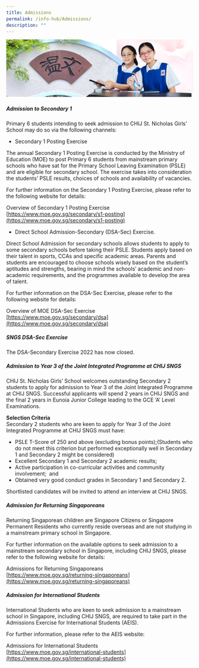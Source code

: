 ```yaml
---
title: Admissions
permalink: /info-hub/Admissions/
description: ""
---
```

![](/images/01%20Banner%20Photos/06%20subpage%20infohub.jpg)

##### **Admission to Secondary 1** 

Primary 6 students intending to seek admission to CHIJ St. Nicholas Girls’ School may do so via the following channels: 

* Secondary 1 Posting Exercise

The annual Secondary 1 Posting Exercise is conducted by the Ministry of Education (MOE) to post Primary 6 students from mainstream primary schools who have sat for the Primary School Leaving Examination (PSLE) and are eligible for secondary school. The exercise takes into consideration the students’ PSLE results, choices of schools and availability of vacancies.  
	
For further information on the Secondary 1 Posting Exercise, please refer to the following website for details:  
	
Overview of Secondary 1 Posting Exercise   
[https://www.moe.gov.sg/secondary/s1-posting](https://www.moe.gov.sg/secondary/s1-posting)
  
* Direct School Admission-Secondary (DSA-Sec) Exercise.

Direct School Admission for secondary schools allows students to apply to some secondary schools before taking their PSLE. Students apply based on their talent in sports, CCAs and specific academic areas. Parents and students are encouraged to choose schools wisely based on the student’s aptitudes and strengths, bearing in mind the schools’ academic and non-academic requirements, and the programmes available to develop the area of talent.  

For further information on the DSA-Sec Exercise, please refer to the following website for details:   
	
Overview of MOE DSA-Sec Exercise  
[https://www.moe.gov.sg/secondary/dsa](https://www.moe.gov.sg/secondary/dsa)
	
##### **SNGS DSA-Sec Exercise**   
  
The DSA-Secondary Exercise 2022 has now closed.   

##### **Admission to Year 3 of the Joint Integrated Programme at CHIJ SNGS** 

CHIJ St. Nicholas Girls’ School welcomes outstanding Secondary 2 students to apply for admission to Year 3 of the Joint Integrated Programme at CHIJ SNGS. Successful applicants will spend 2 years in CHIJ SNGS and the final 2 years in Eunoia Junior College leading to the GCE ‘A’ Level Examinations. 

**Selection Criteria**<br>
Secondary 2 students who are keen to apply for Year 3 of the Joint Integrated Programme at CHIJ SNGS must have:

*   PSLE T-Score of 250 and above (excluding bonus points);(Students who do not meet this criterion but performed exceptionally well in Secondary 1 and Secondary 2 might be considered)
*   Excellent Secondary 1 and Secondary 2 academic results;
*   Active participation in co-curricular activities and community involvement;  and
*   Obtained very good conduct grades in Secondary 1 and Secondary 2.

Shortlisted candidates will be invited to attend an interview at CHIJ SNGS.   
  
##### **Admission for Returning Singaporeans**  

Returning Singaporean children are Singapore Citizens or Singapore Permanent Residents who currently reside overseas and are not studying in a mainstream primary school in Singapore. 

For further information on the available options to seek admission to a mainstream secondary school in Singapore, including CHIJ SNGS, please refer to the following website for details: 

Admissions for Returning Singaporeans   
[https://www.moe.gov.sg/returning-singaporeans](https://www.moe.gov.sg/returning-singaporeans)  
  
##### **Admission for International Students**  
International Students who are keen to seek admission to a mainstream school in Singapore, including CHIJ SNGS, are required to take part in the Admissions Exercise for International Students (AEIS). 

For further information, please refer to the AEIS website: 
 
Admissions for International Students   
[https://www.moe.gov.sg/international-students](https://www.moe.gov.sg/international-students)